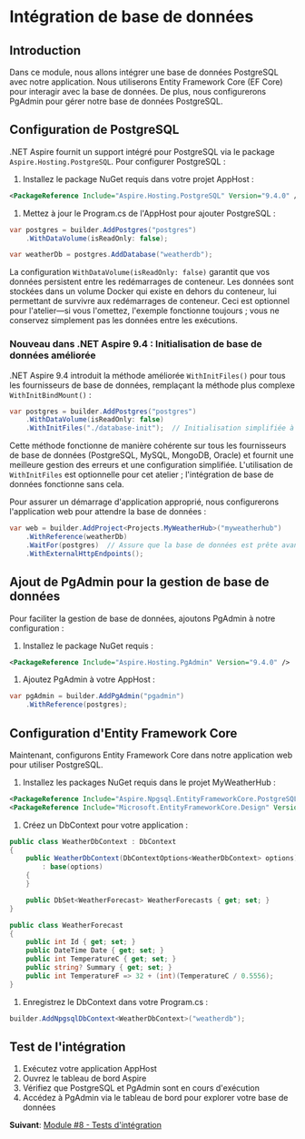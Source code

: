 # Intégration de base de données

## Introduction

Dans ce module, nous allons intégrer une base de données PostgreSQL avec notre application. Nous utiliserons Entity Framework Core (EF Core) pour interagir avec la base de données. De plus, nous configurerons PgAdmin pour gérer notre base de données PostgreSQL.

## Configuration de PostgreSQL

.NET Aspire fournit un support intégré pour PostgreSQL via le package `Aspire.Hosting.PostgreSQL`. Pour configurer PostgreSQL :

1. Installez le package NuGet requis dans votre projet AppHost :

```xml
<PackageReference Include="Aspire.Hosting.PostgreSQL" Version="9.4.0" />
```

1. Mettez à jour le Program.cs de l'AppHost pour ajouter PostgreSQL :

```csharp
var postgres = builder.AddPostgres("postgres")
    .WithDataVolume(isReadOnly: false);

var weatherDb = postgres.AddDatabase("weatherdb");
```

La configuration `WithDataVolume(isReadOnly: false)` garantit que vos données persistent entre les redémarrages de conteneur. Les données sont stockées dans un volume Docker qui existe en dehors du conteneur, lui permettant de survivre aux redémarrages de conteneur. Ceci est optionnel pour l'atelier—si vous l'omettez, l'exemple fonctionne toujours ; vous ne conservez simplement pas les données entre les exécutions.

### Nouveau dans .NET Aspire 9.4 : Initialisation de base de données améliorée

.NET Aspire 9.4 introduit la méthode améliorée `WithInitFiles()` pour tous les fournisseurs de base de données, remplaçant la méthode plus complexe `WithInitBindMount()` :

```csharp
var postgres = builder.AddPostgres("postgres")
    .WithDataVolume(isReadOnly: false)
    .WithInitFiles("./database-init");  // Initialisation simplifiée à partir de fichiers
```

Cette méthode fonctionne de manière cohérente sur tous les fournisseurs de base de données (PostgreSQL, MySQL, MongoDB, Oracle) et fournit une meilleure gestion des erreurs et une configuration simplifiée. L'utilisation de `WithInitFiles` est optionnelle pour cet atelier ; l'intégration de base de données fonctionne sans cela.

Pour assurer un démarrage d'application approprié, nous configurerons l'application web pour attendre la base de données :

```csharp
var web = builder.AddProject<Projects.MyWeatherHub>("myweatherhub")
    .WithReference(weatherDb)
    .WaitFor(postgres)  // Assure que la base de données est prête avant le démarrage de l'app
    .WithExternalHttpEndpoints();
```

## Ajout de PgAdmin pour la gestion de base de données

Pour faciliter la gestion de base de données, ajoutons PgAdmin à notre configuration :

1. Installez le package NuGet requis :

```xml
<PackageReference Include="Aspire.Hosting.PgAdmin" Version="9.4.0" />
```

1. Ajoutez PgAdmin à votre AppHost :

```csharp
var pgAdmin = builder.AddPgAdmin("pgadmin")
    .WithReference(postgres);
```

## Configuration d'Entity Framework Core

Maintenant, configurons Entity Framework Core dans notre application web pour utiliser PostgreSQL.

1. Installez les packages NuGet requis dans le projet MyWeatherHub :

```xml
<PackageReference Include="Aspire.Npgsql.EntityFrameworkCore.PostgreSQL" Version="9.4.0" />
<PackageReference Include="Microsoft.EntityFrameworkCore.Design" Version="9.0.0" />
```

1. Créez un DbContext pour votre application :

```csharp
public class WeatherDbContext : DbContext
{
    public WeatherDbContext(DbContextOptions<WeatherDbContext> options)
        : base(options)
    {
    }

    public DbSet<WeatherForecast> WeatherForecasts { get; set; }
}

public class WeatherForecast
{
    public int Id { get; set; }
    public DateTime Date { get; set; }
    public int TemperatureC { get; set; }
    public string? Summary { get; set; }
    public int TemperatureF => 32 + (int)(TemperatureC / 0.5556);
}
```

1. Enregistrez le DbContext dans votre Program.cs :

```csharp
builder.AddNpgsqlDbContext<WeatherDbContext>("weatherdb");
```

## Test de l'intégration

1. Exécutez votre application AppHost
1. Ouvrez le tableau de bord Aspire
1. Vérifiez que PostgreSQL et PgAdmin sont en cours d'exécution
1. Accédez à PgAdmin via le tableau de bord pour explorer votre base de données

**Suivant**: [Module #8 - Tests d'intégration](8-integration-testing.md)
